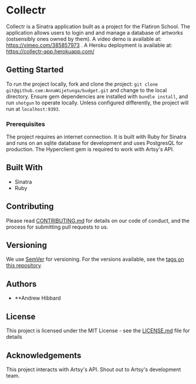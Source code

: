 # Collectr

Collectr is a Sinatra application built as a project for the Flatiron School. The application allows users to login and and manage a database of artworks (ostsensibly ones owned by them). A video demo is available at: https://vimeo.com/385857973 . A Heroku deployment is available at: https://collectr-app.herokuapp.com/

## Getting Started

To run the project locally, fork and clone the project:
`git clone git@github.com:AnnaWijetunga/budget.git` and change to the local directory. Ensure gem dependencies are installed with `bundle install`, and run `shotgun` to operate locally. Unless configured differently, the project will run at `localhost:9393`.

### Prerequisites

The project requires an internet connection. It is built with Ruby for Sinatra and runs on an sqlite database for development and uses PostgresQL for production. The Hyperclient gem is required to work with Artsy's API. 

## Built With

* Sinatra
* Ruby

## Contributing

Please read [CONTRIBUTING.md](https://gist.github.com/PurpleBooth/b24679402957c63ec426) for details on our code of conduct, and the process for submitting pull requests to us.

## Versioning

We use [SemVer](http://semver.org/) for versioning. For the versions available, see the [tags on this repository](https://github.com/your/project/tags). 

## Authors

* **Andrew Hibbard


## License

This project is licensed under the MIT License - see the [LICENSE.md](LICENSE.md) file for details

## Acknowledgements
This project interacts with Artsy's API. Shout out to Artsy's development team. 